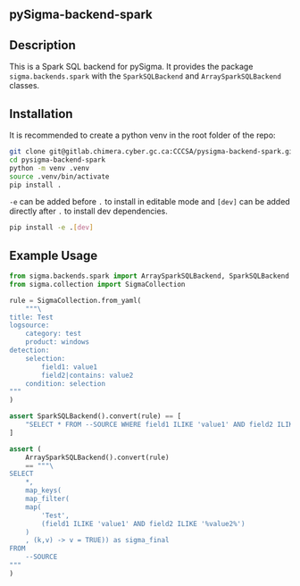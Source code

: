 ## pySigma-backend-spark
## Description
This is a Spark SQL backend for pySigma. It provides the package `sigma.backends.spark` with the `SparkSQLBackend` and
`ArraySparkSQLBackend` classes.

## Installation
It is recommended to create a python venv in the root folder of the repo:
```bash
git clone git@gitlab.chimera.cyber.gc.ca:CCCSA/pysigma-backend-spark.git
cd pysigma-backend-spark
python -m venv .venv
source .venv/bin/activate
pip install .
```
`-e` can be added before `.` to install in editable mode and `[dev]` can be added directly after `.` to install dev dependencies.
```bash
pip install -e .[dev]
```

## Example Usage
```python
from sigma.backends.spark import ArraySparkSQLBackend, SparkSQLBackend
from sigma.collection import SigmaCollection

rule = SigmaCollection.from_yaml(
    """\
title: Test
logsource:
    category: test
    product: windows
detection:
    selection:
        field1: value1
        field2|contains: value2
    condition: selection
"""
)

assert SparkSQLBackend().convert(rule) == [
    "SELECT * FROM --SOURCE WHERE field1 ILIKE 'value1' AND field2 ILIKE '%value2%'"
]

assert (
    ArraySparkSQLBackend().convert(rule)
    == """\
SELECT
    *,
    map_keys(
    map_filter(
    map(
        'Test',
        (field1 ILIKE 'value1' AND field2 ILIKE '%value2%')
    )
    , (k,v) -> v = TRUE)) as sigma_final
FROM
    --SOURCE
"""
)
```